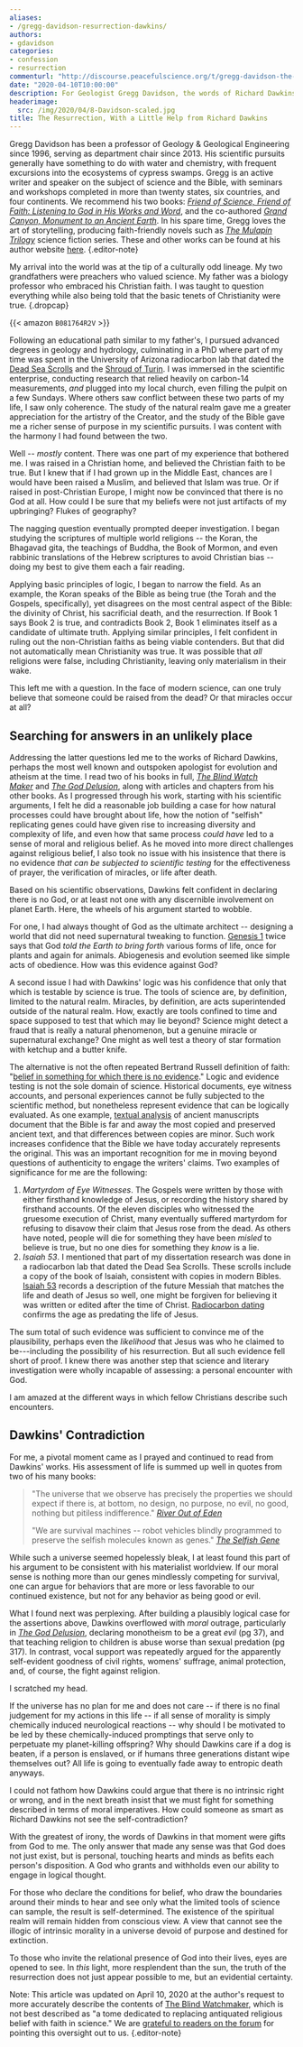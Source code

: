 ```yaml
---
aliases:
- /gregg-davidson-resurrection-dawkins/
authors:
- gdavidson
categories:
- confession
- resurrection
commenturl: "http://discourse.peacefulscience.org/t/gregg-davidson-the-resurrection-with-a-little-help-from-richard-dawkins/10125"
date: "2020-04-10T10:00:00"
description: For Geologist Gregg Davidson, the words of Richard Dawkins were a gift from God, helping solidify his confidence in the Resurrection.
headerimage:
  src: /img/2020/04/8-Davidson-scaled.jpg
title: The Resurrection, With a Little Help from Richard Dawkins
---
```




Gregg Davidson has been a professor of Geology & Geological Engineering since 1996, serving as department chair since 2013. His scientific pursuits generally have something to do with water and chemistry, with frequent excursions into the ecosystems of cypress swamps. Gregg is an active writer and speaker on the subject of science and the Bible, with seminars and workshops completed in more than twenty states, six countries, and four continents. We recommend his two books: *[Friend of Science, Friend of Faith: Listening to God in His Works and Word](https://amzn.to/2yQiOwT)*, and the co-authored *[Grand Canyon, Monument to an Ancient Earth](https://amzn.to/2VgrFzx)*. In his spare time, Gregg loves the art of storytelling, producing faith-friendly novels such as *[The Mulapin Trilogy](https://amzn.to/2Vgj9Au)* science fiction series. These and other works can be found at his author website [here](http://greggdavidson.net).
{.editor-note}

My arrival into the world was at the tip of a culturally odd lineage. My two grandfathers were preachers who valued science. My father was a biology professor who embraced his Christian faith. I was taught to question everything while also being told that the basic tenets of Christianity were true.
{.dropcap}


{{< amazon `B081764R2V` >}}

Following an educational path similar to my father's, I pursued advanced degrees in geology and hydrology, culminating in a PhD where part of my time was spent in the University of Arizona radiocarbon lab that dated the [Dead Sea Scrolls](https://en.wikipedia.org/wiki/Dead_Sea_Scrolls) and the [Shroud of Turin](https://en.wikipedia.org/wiki/Shroud_of_Turin). I was immersed in the scientific enterprise, conducting research that relied heavily on carbon-14 measurements, *and* plugged into my local church, even filling the pulpit on a few Sundays. Where others saw conflict between these two parts of my life, I saw only coherence. The study of the natural realm gave me a greater appreciation for the artistry of the Creator, and the study of the Bible gave me a richer sense of purpose in my scientific pursuits. I was content with the harmony I had found between the two.


Well -- *mostly* content. There was one part of my experience that bothered me. I was raised in a Christian home, and believed the Christian faith to be true. But I knew that if I had grown up in the Middle East, chances are I would have been raised a Muslim, and believed that Islam was true. Or if raised in post-Christian Europe, I might now be convinced that there is no God at all. How could I be sure that my beliefs were not just artifacts of my upbringing? Flukes of geography? 

The nagging question eventually prompted deeper investigation. I began studying the scriptures of multiple world religions -- the Koran, the Bhagavad gita, the teachings of Buddha, the Book of Mormon, and even rabbinic translations of the Hebrew scriptures to avoid Christian bias -- doing my best to give them each a fair reading.

Applying basic principles of logic, I began to narrow the field. As an example, the Koran speaks of the Bible as being true (the Torah and the Gospels, specifically), yet disagrees on the most central aspect of the Bible: the divinity of Christ, his sacrificial death, and the resurrection. If Book 1 says Book 2 is true, and contradicts Book 2, Book 1 eliminates itself as a candidate of ultimate truth. Applying similar principles, I felt confident in ruling out the non-Christian faiths as being viable contenders. But that did not automatically mean Christianity was true. It was possible that *all* religions were false, including Christianity, leaving only materialism in their wake.

This left me with a question. In the face of modern science, can one truly believe that someone could be raised from the dead? Or that miracles occur at all?

## Searching for answers in an unlikely place

Addressing the latter questions led me to the works of Richard Dawkins, perhaps the most well known and outspoken apologist for evolution and atheism at the time. I read two of his books in full, *[*The Blind Watch Maker*](https://books.google.com/books?id=u4d0CgAAQBAJ&printsec=frontcover&dq=the+blind+watchmaker&hl=en&newbks=1&newbks_redir=0&sa=X&ved=2ahUKEwiCxfOattvoAhVSLK0KHfujAScQ6AEwAHoECAIQAg#v=onepage&q=the%20blind%20watchmaker&f=false)* and *[The God Delusion](https://amzn.to/2V0doYB)*, along with articles and chapters from his other books. As I progressed through his work, starting with his scientific arguments, I felt he did a reasonable job building a case for how natural processes could have brought about life, how the notion of "selfish" replicating genes could have given rise to increasing diversity and complexity of life, and even how that same process *could have* led to a sense of moral and religious belief. As he moved into more direct challenges against religious belief, I also took no issue with his insistence that there is no evidence *that can be subjected to scientific testing* for the effectiveness of prayer, the verification of miracles, or life after death. 

Based on his scientific observations, Dawkins felt confident in declaring there is no God, or at least not one with any discernible involvement on planet Earth. Here, the wheels of his argument started to wobble.

For one, I had always thought of God as the ultimate architect -- designing a world that did not need supernatural tweaking to function. [Genesis 1](https://www.biblegateway.com/passage/?search=genesis+1&version=ESV) twice says that God *told* *the Earth to bring forth* various forms of life, once for plants and again for animals. Abiogenesis and evolution seemed like simple acts of obedience. How was this evidence against God? 

A second issue I had with Dawkins' logic was his confidence that only that which is testable by science is true. The tools of science are, by definition, limited to the natural realm. Miracles, by definition, are acts superintended outside of the natural realm. How, exactly are tools confined to time and space supposed to test that which may lie beyond? Science might detect a fraud that is really a natural phenomenon, but a genuine miracle or supernatural exchange? One might as well test a theory of star formation with ketchup and a butter knife. 

The alternative is not the often repeated Bertrand Russell definition of faith: "[belief in something for which there is no evidence](https://books.google.com/books/about/Human_Society_in_Ethics_and_Politics.html?id=HUKMAgAAQBAJ)." Logic and evidence testing is not the sole domain of science. Historical documents, eye witness accounts, and personal experiences cannot be fully subjected to the scientific method, but nonetheless represent evidence that can be logically evaluated. As one example, [textual analysis](https://www.josh.org/wp-content/uploads/Bibliographical-Test-Update-08.13.14.pdf) of ancient manuscripts document that the Bible is far and away the most copied and preserved ancient text, and that differences between copies are minor. Such work increases confidence that the Bible we have today accurately represents the original. This was an important recognition for me in moving beyond questions of authenticity to engage the writers' claims. Two examples of significance for me are the following:

1.  *Martyrdom of Eye Witnesses*. The Gospels were written by those with either firsthand knowledge of Jesus, or recording the history shared by firsthand accounts. Of the eleven disciples who witnessed the gruesome execution of Christ, many eventually suffered martyrdom for refusing to disavow their claim that Jesus rose from the dead. As others have noted, people will die for something they have been *misled* to believe is true, but no one dies for something they *know* is a lie. 
2.  *Isaiah 53*. I mentioned that part of my dissertation research was done in a radiocarbon lab that dated the Dead Sea Scrolls. These scrolls include a copy of the book of Isaiah, consistent with copies in modern Bibles. [Isaiah 53](https://www.biblegateway.com/passage/?search=isaiah+53&version=ESV) records a description of the future Messiah that matches the life and death of Jesus so well, one might be forgiven for believing it was written or edited after the time of Christ. [Radiocarbon dating](https://en.wikipedia.org/wiki/Carbon_dating_the_Dead_Sea_Scrolls) confirms the age as predating the life of Jesus.

The sum total of such evidence was sufficient to convince me of the plausibility, perhaps even the *likelihood* that Jesus was who he claimed to be---including the possibility of his resurrection. But all such evidence fell short of proof. I knew there was another step that science and literary investigation were wholly incapable of assessing: a personal encounter with God. 

I am amazed at the different ways in which fellow Christians describe such encounters. 

## Dawkins' Contradiction

For me, a pivotal moment came as I prayed and continued to read from Dawkins' works. His assessment of life is summed up well in quotes from two of his many books:

> "The universe that we observe has precisely the properties we should expect if there is, at bottom, no design, no purpose, no evil, no good, nothing but pitiless indifference." [*River Out of Eden*](https://books.google.com/books?id=DxmKvnPyBSoC)
>
> "We are survival machines -- robot vehicles blindly programmed to preserve the selfish molecules known as genes." [*The Selfish Gene*](https://books.google.com/books?id=WkHO9HI7koEC&printsec=frontcover&dq=the+selfish+gene&hl=en&newbks=1&newbks_redir=0&sa=X&ved=2ahUKEwiMtJ76tdvoAhUEEqwKHfd0CYcQ6AEwAHoECAQQAg#v=onepage&q=the%20selfish%20gene&f=false)

While such a universe seemed hopelessly bleak, I at least found this part of his argument to be consistent with his materialist worldview. If our moral sense is nothing more than our genes mindlessly competing for survival, one can argue for behaviors that are more or less favorable to our continued existence, but not for any behavior as being good or evil.

What I found next was perplexing. After building a plausibly logical case for the assertions above, Dawkins overflowed with *moral* outrage, particularly in [*The God Delusion*](https://books.google.com/books?id=yq1xDpicghkC&printsec=frontcover&dq=the+god+delusion&hl=en&newbks=1&newbks_redir=0&sa=X&ved=2ahUKEwiyzLeJttvoAhUF7awKHescBXcQ6AEwAHoECAUQAg#v=onepage&q=the%20god%20delusion&f=false), declaring monotheism to be a great *evil* (pg 37), and that teaching religion to children is abuse worse than sexual predation (pg 317). In contrast, vocal support was repeatedly argued for the apparently self-evident goodness of civil rights, womens' suffrage, animal protection, and, of course, the fight against religion.

I scratched my head.

If the universe has no plan for me and does not care -- if there is no final judgement for my actions in this life -- if all sense of morality is simply chemically induced neurological reactions -- why should I be motivated to be led by these chemically-induced promptings that serve only to perpetuate my planet-killing offspring? Why should Dawkins care if a dog is beaten, if a person is enslaved, or if humans three generations distant wipe themselves out? All life is going to eventually fade away to entropic death anyways. 

I could not fathom how Dawkins could argue that there is no intrinsic right or wrong, and in the next breath insist that we must fight for something described in terms of moral imperatives. How could someone as smart as Richard Dawkins not see the self-contradiction?

With the greatest of irony, the words of Dawkins in that moment were gifts from God to me. The only answer that made any sense was that God does not just exist, but is personal, touching hearts and minds as befits each person's disposition. A God who grants and withholds even our ability to engage in logical thought. 

For those who declare the conditions for belief, who draw the boundaries around their minds to hear and see only what the limited tools of science can sample, the result is self-determined. The existence of the spiritual realm will remain hidden from conscious view. A view that cannot see the illogic of intrinsic morality in a universe devoid of purpose and destined for extinction.

To those who invite the relational presence of God into their lives, eyes are opened to see. In *this* light, more resplendent than the sun, the truth of the resurrection does not just appear possible to me, but an evidential certainty.


Note: This article was updated on April 10, 2020 at the author's request to more accurately describe the contents of [The Blind Watchmaker](https://www.amazon.com/Blind-Watchmaker-Evidence-Evolution-Universe-ebook/dp/B014LJE1HI), which is not best described as "a tome dedicated to replacing antiquated religious belief with faith in science." We are [grateful to readers on the forum](https://discourse.peacefulscience.org/t/how-to-read-the-blind-watchmaker/10130) for pointing this oversight out to us.
{.editor-note}
